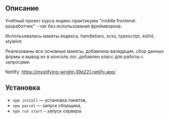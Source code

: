 ## Описание

Учебный проект курса яндекс.практикума "middle frontend-разработчик" - чат без использования фреймворков. 

Использовались макеты яндекса, handlebars, scss, typescript, eslint, stylelint

Реализованы все основные макеты, добавлена валидация, сбор данных формы и вывод их в консоль лог, добавлен класс для работы с запросами.

Netlify: https://mystifying-wright-39e221.netlify.app/

## Установка

- `npm install` — установка пакетов,
- `npm parcel` — запуск сборщика,
- `npm run start` – запуск сервера
